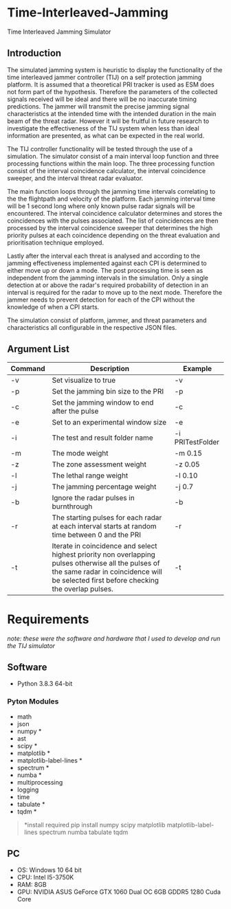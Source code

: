 # Time-Interleaved-Jamming
Time Interleaved Jamming Simulator

## Introduction

The simulated jamming system is heuristic to display the functionality of the time interleaved jammer controller (TIJ) on a self protection jamming platform.
It is assumed that a theoretical PRI tracker is used as ESM does not form part of the hypothesis.
Therefore the parameters of the collected signals received will be ideal and there will be no inaccurate timing predictions.
The jammer will transmit the precise jamming signal characteristics at the intended time with the intended duration in the main beam of the threat radar.
However it will be fruitful in future research to investigate the effectiveness of the TIJ system when less than ideal information are presented, as what can be expected in the real world.

The TIJ controller functionality will be tested through the use of a simulation.
The simulator consist of a main interval loop function and three processing functions within the main loop.
The three processing function consist of the interval coincidence calculator, the interval coincidence sweeper, and the interval threat radar evaluator.

The main function loops through the jamming time intervals correlating to the the flightpath and velocity of the platform.
Each jamming interval time will be 1 second long where only known pulse radar signals will be encountered.
The interval coincidence calculator determines and stores the coincidences with the pulses associated.
The list of coincidences are then processed by the interval coincidence sweeper that determines the high priority pulses at each coincidence depending on the threat evaluation and prioritisation technique employed.

Lastly after the interval each threat is analysed and according to the jamming effectiveness implemented against each CPI is determined to either move up or down a mode.
The post processing time is seen as independent from the jamming intervals in the simulation.
Only a single detection at or above the radar's required probability of detection in an interval is required for the radar to move up to the next mode.
Therefore the jammer needs to prevent detection for each of the CPI without the knowledge of when a CPI starts.

The simulation consist of platform, jammer, and threat parameters and characteristics all configurable in the respective JSON files.


## Argument List

| Command | Description                                      | Example        |
| ------- | ------------------------------------------------ | -------------- |
| -v      | Set visualize to true                            | -v             |
| -p      | Set the jamming bin size to the PRI              | -p             |
| -c      | Set the jamming window to end after the pulse    | -c             |
| -e      | Set to an experimental window size               | -e             |
| -i      | The test and result folder name                  | -i PRITestFolder |
| -m      | The mode weight                                  | -m 0.15        | 
| -z      | The zone assessment weight                       | -z 0.05        |
| -l      | The lethal range weight                          | -l 0.10        |
| -j      | The jamming percentage weight                    | -j 0.7         |
| -b      | Ignore the radar pulses in burnthrough           | -b             |
| -r      | The starting pulses for each radar at each interval starts at random time between 0 and the PRI | -r             |
| -t      | Iterate in coincidence and select highest priority non overlapping pulses otherwise all the pulses of the same radar in coincidence will be selected first before checking the overlap pulses.                    | -t             |


# Requirements
*note: these were the software and hardware that I used to develop and run the TIJ simulator*
## Software
- Python 3.8.3 64-bit
### Pyton Modules
- math
- json
- numpy *
- ast
- scipy *
- matplotlib *
- matplotlib-label-lines *
- spectrum *
- numba *
- multiprocessing
- logging
- time
- tabulate *
- tqdm *

> *install required
> pip install numpy scipy matplotlib matplotlib-label-lines spectrum numba tabulate tqdm

## PC
- OS: Windows 10 64 bit
- CPU: Intel I5-3750K
- RAM: 8GB
- GPU: NVIDIA ASUS GeForce GTX 1060 Dual OC 6GB GDDR5 1280 Cuda Core
